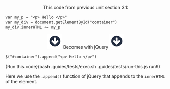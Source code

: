 <p style="text-align:center;">This code from previous unit section 3.1: </p>

```
var my_p = "<p> Hello </p>"
var my_div = document.getElementById("container")
my_div.innerHTML += my_p
```

<p style="text-align:center;"> <img src=".guides/img/arrow_down.png" class="arrow_down" /> Becomes with jQuery <img src=".guides/img/arrow_down.png" class="arrow_down" /> </p>

```
$("#container").append("<p> Hello </p>")
```
{Run this code}(bash .guides/tests/exec.sh .guides/tests/run-this.js run9)

Here we use the `.append()` function of jQuery that appends to the `innerHTML` of the element.
